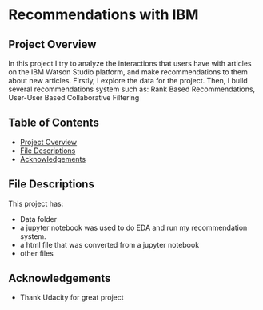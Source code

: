 # Recommendations with IBM

## Project Overview
In this project I try to analyze the interactions that users have with articles on the IBM Watson Studio platform, and make recommendations to them about new articles. 
Firstly, I explore the data for the project. Then, I build several recommendations system such as: Rank Based Recommendations, User-User Based Collaborative Filtering


## Table of Contents

 * [Project Overview](#project-overview)
 * [File Descriptions](#file-descriptions)
 * [Acknowledgements](#acknowledgements)

## File Descriptions
This project has:
- Data folder
- a jupyter notebook was used to do EDA and run my recommendation system.
- a html file that was converted from a jupyter notebook
- other files


## Acknowledgements
- Thank Udacity for great project 
